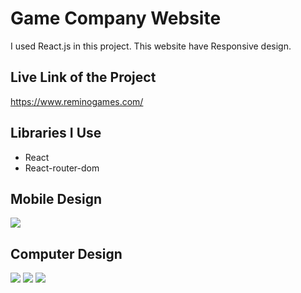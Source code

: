 # Game Company Website

I used React.js in this project. This website have Responsive design.

## Live Link of the Project

https://www.reminogames.com/

## Libraries I Use

<ul>
<li>React</li>
<li>React-router-dom</li>
</ul>

## Mobile Design
![](https://github.com/Drvex/remino-games/blob/main/2022-08-28%2020-41-53.gif)

## Computer Design
![](https://github.com/Drvex/remino-games/blob/main/Ekran%20Resmi%202022-08-28%2021.07.16.png)
![](https://github.com/Drvex/remino-games/blob/main/Ekran%20Resmi%202022-08-28%2021.07.33.png)
![](https://github.com/Drvex/remino-games/blob/main/Ekran%20Resmi%202022-08-28%2021.08.03.png)
